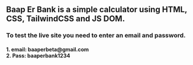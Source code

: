 <h2>Baap Er Bank is a simple calculator using HTML, CSS, TailwindCSS and JS DOM.</h2>

<h3>To test the live site you need to enter an email and password.</h3>

<h4>
1. email: baaperbeta@gmail.com
<br>
2. Pass: baaperbank1234
</h4>
